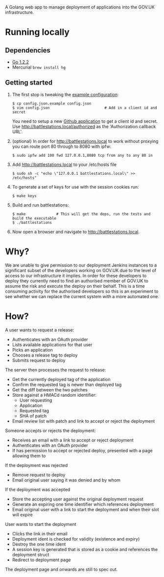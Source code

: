 
A Golang web app to manage deployment of applications into the GOV.UK infrastructure.

# Running locally

## Dependencies

  - [Go 1.2.2](http://golang.org/doc/install)
  - Mercurial `brew install hg`

## Getting started

  1. The first stop is tweaking the [example configuration](https://github.com/alphagov/battlestations/blob/master/config.json.example):

     ```
     $ cp config.json.example config.json
     $ vim config.json                         # Add in a client id and secret
     ```

     You need to setup a new [Github application](https://github.com/settings/applications/new) to get a client id and secret. Use http://battlestations.local/authorized as the 'Authorization callback URL'.

  2. (optional) In order for http://battlestations.local to work without proxying you can route port 80 through to 8080 with ipfw:

     ```
     $ sudo ipfw add 100 fwd 127.0.0.1,8080 tcp from any to any 80 in
     ```

  3. Add http://battlestations.local to your /etc/hosts file

     ```
     $ sudo sh -c "echo \"127.0.0.1 battlestations.local\" >> /etc/hosts"
     ```

  4. To generate a set of keys for use with the session cookies run:

     ```
     $ make keys
     ```

  5. Build and run battlestations:

     ```
     $ make              # This will get the deps, run the tests and build the executable
     $ ./battlestations
     ```

  6. Now open a browser and navigate to http://battlestations.local.

# Why?

We are unable to give permission to our deployment Jenkins instances to a significant subset
of the developers working on GOV.UK due to the level of access to our infrastructure it
implies. In order for these developers to deploy they currently need to find an authorised
member of GOV.UK to assume the risk and execute the deploy on their behalf. This is a time
consuming activity for the authorised developers so this is an experiment to see whether
we can replace the current system with a more automated one.

# How?

A user wants to request a release:
  - Authenticates with an OAuth provider
  - Lists available applications for that user
  - Picks an application
  - Chooses a release tag to deploy
  - Submits request to deploy

The server then processes the request to release:
  - Get the currently deployed tag of the application
  - Confirm the requested tag is newer than deployed tag
  - Get the diff between the two patches
  - Store against a HMACd random identifier:
    + User requesting
    + Application
    + Requested tag
    + SHA of patch
  - Email review list with patch and link to accept or reject the deployment

Someone accepts or rejects the deployment:
  - Receives an email with a link to accept or reject deployment
  - Authenticates with an OAuth provider
  - If has permission to accept or rejected deploy, presented with a page allowing them to

If the deployment was rejected
  - Remove request to deploy
  - Email original user saying it was denied and by whom

If the deployment was accepted
  - Store the accepting user against the original deployment request
  - Generate an expiring one time identifier which references deployment
  - Email original user with a link to start the deployment and when their slot will expire

User wants to start the deployment
  - Clicks the link in their email
  - Deployment ident is checked for validity (existence and expiry)
  - Destroy the one time ident
  - A session key is generated that is stored as a cookie and references the deployment struct
  - Redirect to deployment page

The deployment page and onwards are still to spec out.
